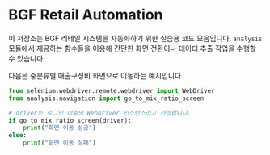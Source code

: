 # BGF Retail Automation

이 저장소는 BGF 리테일 시스템을 자동화하기 위한 실습용 코드 모음입니다. `analysis` 모듈에서 제공하는 함수들을 이용해 간단한 화면 전환이나 데이터 추출 작업을 수행할 수 있습니다.

다음은 중분류별 매출구성비 화면으로 이동하는 예시입니다.

```python
from selenium.webdriver.remote.webdriver import WebDriver
from analysis.navigation import go_to_mix_ratio_screen

# driver는 로그인 이후의 WebDriver 인스턴스라고 가정합니다.
if go_to_mix_ratio_screen(driver):
    print("화면 이동 성공")
else:
    print("화면 이동 실패")
```
